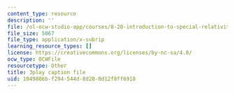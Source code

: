```yaml
---
content_type: resource
description: ''
file: /ol-ocw-studio-app/courses/8-20-introduction-to-special-relativity-january-iap-2021/1049886bf294544d8d280d12f8ff6918_Wd5s5uLk7xs.vtt
file_size: 5067
file_type: application/x-subrip
learning_resource_types: []
license: https://creativecommons.org/licenses/by-nc-sa/4.0/
ocw_type: OCWFile
resourcetype: Other
title: 3play caption file
uid: 1049886b-f294-544d-8d28-0d12f8ff6918
---
```

